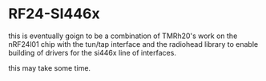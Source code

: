 # RF24-SI446x
this is eventually goign to be a combination of TMRh20's work on the nRF24l01 chip with the tun/tap interface and the radiohead library to enable building of drivers for the si446x line of interfaces.

this may take some time.
